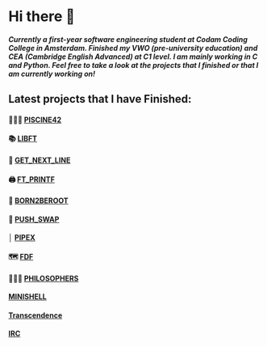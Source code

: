# Hi there 👋

##### Currently a first-year software engineering student at Codam Coding College in Amsterdam. Finished my VWO (pre-university education) and CEA (Cambridge English Advanced) at C1 level. I am mainly working in C and Python. Feel free to take a look at the projects that I finished or that I am currently working on!

## Latest projects that I have Finished:
####  🏊🏽‍♀️ <a href="https://github.com/gianlucapirro/piscine42">PISCINE42</a>
####  📚 <a href="https://github.com/gianlucapirro/libft">LIBFT</a>
####  📃 <a href="https://github.com/gianlucapirro/get_next_line">GET_NEXT_LINE</a>
####  🖨 <a href="https://github.com/gianlucapirro/ft_printf">FT_PRINTF</a>
####  🤖 <a href="https://github.com/gianlucapirro/born2beroot">BORN2BEROOT</a>
####  🔢 <a href="https://github.com/gianlucapirro/push_swap">PUSH_SWAP</a>
####  │ <a href="https://github.com/gianlucapirro/pipex">PIPEX</a>
####  🗺 <a href="https://github.com/gianlucapirro/fdf">FDF</a>
####  👨🏼‍🦳 <a href="https://github.com/gianlucapirro/philosophers">PHILOSOPHERS</a>
#### <a href="https://github.com/gianlucapirro/minishell">MINISHELL</a>
#### <a href="https://github.com/gianlucapirro/Transcendence">Transcendence</a>
#### <a href="https://github.com/gianlucapirro/IRC">IRC</a>
